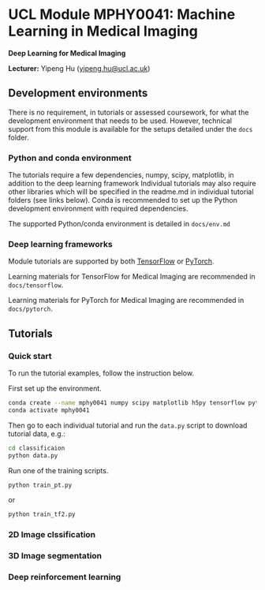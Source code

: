 # UCL Module MPHY0041: Machine Learning in Medical Imaging

**Deep Learning for Medical Imaging**  

**Lecturer:** Yipeng Hu (yipeng.hu@ucl.ac.uk)

## Development environments 
There is no requirement, in tutorials or assessed coursework, for what the development environment that needs to be used. However, technical support from this module is available for the setups detailed under the `docs` folder.

### Python and conda environment
The tutorials require a few dependencies, numpy, scipy, matplotlib, in addition to the deep learning framework  Individual tutorials may also require other libraries which will be specified in the readme.md in individual tutorial folders (see links below). Conda is recommended to set up the Python development environment with required dependencies. 

The supported Python/conda environment is detailed in `docs/env.md` 

### Deep learning frameworks
Module tutorials are supported by both [TensorFlow](https://www.tensorflow.org/) or [PyTorch](https://pytorch.org/). 


Learning materials for TensorFlow for Medical Imaging are recommended in `docs/tensorflow`.

Learning materials for PyTorch for Medical Imaging are recommended in `docs/pytorch`.


## Tutorials
### Quick start
To run the tutorial examples, follow the instruction below.

First set up the environment.
``` bash
conda create --name mphy0041 numpy scipy matplotlib h5py tensorflow pytorch
conda activate mphy0041
```

Then go to each individual tutorial and run the `data.py` script to download tutorial data, e.g.:
``` bash
cd classificaion
python data.py
```

Run one of the training scripts.

``` bash
python train_pt.py
```

or 

``` bash
python train_tf2.py
```

### 2D Image clssification

### 3D Image segmentation

### Deep reinforcement learning